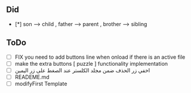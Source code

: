 ## Did

-   [*] son --> child , father --> parent , brother --> sibling

## ToDo

-   [ ] FIX you need to add buttons line when onload if there is an active file
-   [ ] make the extra buttons [ puzzle ] functionality implementation
-   [ ] اخفي زر الحذف ضمن مجلد الكلستر عند الصغط على زر اليمين
-   [ ] READEME.md
-   [ ] modifyFirst Template
